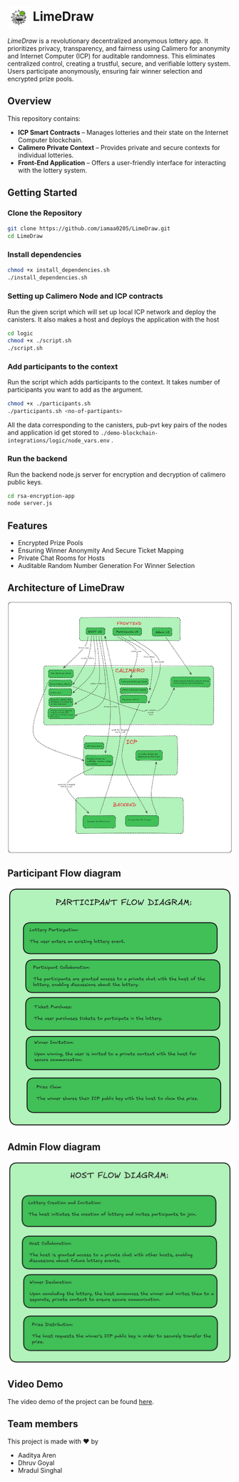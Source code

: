 # <img src="app/src/pages/admin/logo.jpg" alt="LimeDraw Logo" width="50" height="50" style="vertical-align: middle;"> **LimeDraw**

*LimeDraw* is a revolutionary decentralized anonymous lottery app. It prioritizes privacy, transparency, and fairness using Calimero for anonymity and Internet Computer (ICP) for auditable randomness. This eliminates centralized control, creating a trustful, secure, and verifiable lottery system. Users participate anonymously, ensuring fair winner selection and encrypted prize pools.

## **Overview**
This repository contains:
- **ICP Smart Contracts** – Manages lotteries and their state on the Internet Computer blockchain.  
- **Calimero Private Context** – Provides private and secure contexts for individual lotteries.  
- **Front-End Application** – Offers a user-friendly interface for interacting with the lottery system.  
<!-- - ** -->

## **Getting Started**

### **Clone the Repository**
```bash title="Terminal"
git clone https://github.com/iamaa0205/LimeDraw.git
cd LimeDraw
```

### **Install dependencies**
```bash title="Terminal"
chmod +x install_dependencies.sh
./install_dependencies.sh
```
### **Setting up Calimero Node and ICP contracts**
Run the given script which will set up local ICP network and deploy the canisters. It also makes a host and deploys the application with the host
```bash title="Terminal"
cd logic
chmod +x ./script.sh
./script.sh
```

### **Add participants to the context**
Run the script which adds participants to the context. It takes number of participants you want to add as the argument.
```bash title="Terminal"
chmod +x ./participants.sh
./participants.sh <no-of-partipants>
```

All the data corresponding to the canisters, pub-pvt key pairs of the nodes and application id get stored to `./demo-blockchain-integrations/logic/node_vars.env` .


### **Run the backend**
Run the backend node.js server for encryption and decryption of calimero public keys.
```bash title="Terminal"
cd rsa-encryption-app
node server.js
```
## **Features**
- Encrypted Prize Pools
- Ensuring Winner Anonymity And Secure Ticket Mapping
- Private Chat Rooms for Hosts
- Auditable Random Number Generation For Winner Selection

## **Architecture of LimeDraw**
<img src="app/src/assets/architecture.png" alt="architecture"/>

## **Participant Flow diagram**
<img src="app/src/assets/userflow.png" alt="flow-diagram" />

## **Admin Flow diagram**
<img src="app/src/assets/adminflow.png" alt="flow-diagram" />

## **Video Demo**
The video demo of the project can be found [here]().

## **Team members**
This project is made with ❤️ by 
- Aaditya Aren
- Dhruv Goyal
- Mradul Singhal
